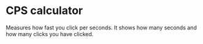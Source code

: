 # CPS calculator
Measures how fast you click per seconds. It shows how many seconds and how many clicks you have clicked.
